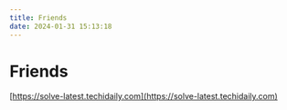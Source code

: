 ```yaml
---
title: Friends
date: 2024-01-31 15:13:18
---
```


# Friends

[https://solve-latest.techidaily.com](https://solve-latest.techidaily.com)
